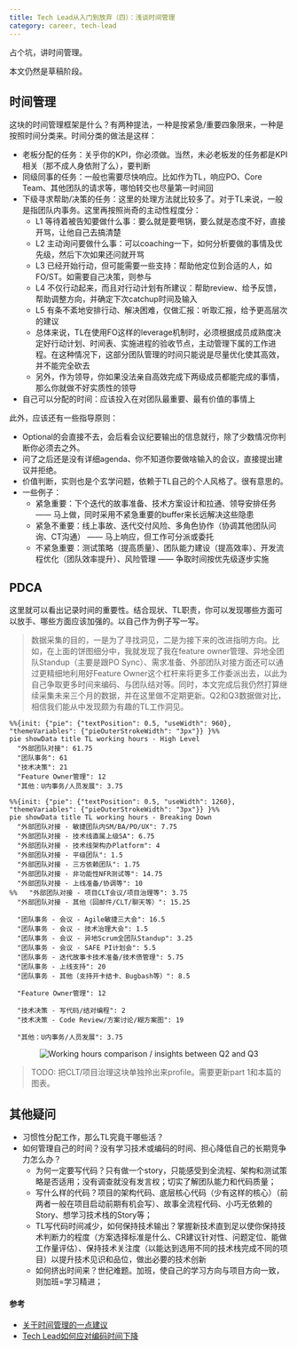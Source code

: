 ```yaml
---
title: Tech Lead从入门到放弃（四）：浅谈时间管理
category: career, tech-lead
---
```


占个坑，讲时间管理。

<Summary WIP>本文仍然是草稿阶段。

## 时间管理

这块的时间管理框架是什么？有两种提法，一种是按紧急/重要四象限来，一种是按照时间分类来。时间分类的做法是这样：

* 老板分配的任务：关乎你的KPI，你必须做。当然，未必老板发的任务都是KPI相关（那不成人身依附了么），要判断
* 同级同事的任务：一般也需要尽快响应。比如作为TL，响应PO、Core Team、其他团队的请求等，哪怕转交也尽量第一时间回
* 下级寻求帮助/决策的任务：这里的处理方法就比较多了。对于TL来说，一般是指团队内事务。这里再按照尚奇的主动性程度分：
  * L1 等待着被告知要做什么事：要么就是要甩锅，要么就是态度不好，直接开骂，让他自己去搞清楚
  * L2 主动询问要做什么事：可以coaching一下，如何分析要做的事情及优先级，然后下次如果还问就开骂
  * L3 已经开始行动，但可能需要一些支持：帮助他定位到合适的人，如FO/ST。如需要自己决策，则参与
  * L4 不仅行动起来，而且对行动计划有所建议：帮助review、给予反馈，帮助调整方向，并确定下次catchup时间及输入
  * L5 有条不紊地安排行动、解决困难，仅做汇报：听取汇报，给予更高层次的建议
  * 总体来说，TL在使用FO这样的leverage机制时，必须根据成员成熟度决定好行动计划、时间表、实施进程的验收节点，主动管理下属的工作进程。在这种情况下，这部分团队管理的时间只能说是尽量优化使其高效，并不能完全砍去
  * 另外，作为领导，你如果没法亲自高效完成下两级成员都能完成的事情，那么你就做不好实质性的领导
* 自己可以分配的时间：应该投入在对团队最重要、最有价值的事情上

此外，应该还有一些指导原则：
* Optional的会直接不去，会后看会议纪要输出的信息就行，除了少数情况你判断你必须去之外。
* 问了之后还是没有详细agenda、你不知道你要做啥输入的会议，直接提出建议并拒绝。
* 价值判断，实则也是个玄学问题，依赖于TL自己的个人风格了。很有意思的。
* 一些例子：
  * 紧急重要：下个迭代的故事准备、技术方案设计和拉通、领导安排任务 —— 马上做，同时采用不紧急重要的buffer来长远解决这些隐患
  * 紧急不重要：线上事故、迭代交付风险、多角色协作（协调其他团队问询、CT沟通） —— 马上响应，但工作可分派或委托
  * 不紧急重要：测试策略（提高质量）、团队能力建设（提高效率）、开发流程优化（团队效率提升）、风险管理 —— 争取时间按优先级逐步实施

## PDCA

这里就可以看出记录时间的重要性。结合现状、TL职责，你可以发现哪些方面可以放手、哪些方面应该加强的。以自己作为例子写一写。

> 数据采集的目的，一是为了寻找洞见，二是为接下来的改进指明方向。比如，在上面的饼图细分中，我就发现了我在feature owner管理、异地全团队Standup（主要是跟PO Sync）、需求准备、外部团队对接方面还可以通过更精细地利用好Feature Owner这个杠杆来将更多工作委派出去，以此为自己争取更多时间来编码、与团队结对等。同时，本文完成后我仍然打算继续采集未来三个月的数据，并在这里做不定期更新。Q2和Q3数据做对比，相信我们能从中发现颇为有趣的TL工作洞见。

```mermaid
%%{init: {"pie": {"textPosition": 0.5, "useWidth": 960}, "themeVariables": {"pieOuterStrokeWidth": "3px"}} }%%
pie showData title TL working hours - High Level
  "外部团队对接": 61.75
  "团队事务": 61
  "技术决策": 21
  "Feature Owner管理": 12
  "其他：U内事务/人员发展": 3.75
```

```mermaid
%%{init: {"pie": {"textPosition": 0.5, "useWidth": 1260}, "themeVariables": {"pieOuterStrokeWidth": "3px"}} }%%
pie showData title TL working hours - Breaking Down
  "外部团队对接 - 敏捷团队内SM/BA/PO/UX": 7.75
  "外部团队对接 - 技术线直属上级SA": 6.75
  "外部团队对接 - 技术线架构办Platform": 4
  "外部团队对接 - 平级团队": 1.5
  "外部团队对接 - 三方依赖团队": 1.75
  "外部团队对接 - 非功能性NFR测试等": 14.75
  "外部团队对接 - 上线准备/协调等": 10
%%   "外部团队对接 - 项目CLT会议/项目治理等": 3.75
  "外部团队对接 - 其他（回邮件/CLT/聊天等）": 15.25
  
  "团队事务 - 会议 - Agile敏捷三大会": 16.5
  "团队事务 - 会议 - 技术治理大会": 1.5
  "团队事务 - 会议 - 异地Scrum全团队Standup": 3.25
  "团队事务 - 会议 - SAFE PI计划会": 5.5
  "团队事务 - 迭代故事卡技术准备/技术债管理": 5.75
  "团队事务 - 上线支持": 20
  "团队事务 - 其他（支持开卡结卡、Bugbash等）": 8.5

  "Feature Owner管理": 12

  "技术决策 - 写代码/结对编程": 2
  "技术决策 - Code Review/方案讨论/糊方案图": 19

  "其他：U内事务/人员发展": 3.75
```

<p align="center" >
  <img
    src="https://cdn.jsdelivr.net/gh/EthanLin-TWer/blog@gh-pages/_images/2023-08-05-working-hours-and-focus-refinement.png"
    alt="Working hours comparison / insights between Q2 and Q3"
  />
</p>

> TODO: 把CLT/项目治理这块单独拎出来profile。需要更新part 1和本篇的图表。

## 其他疑问

* 习惯性分配工作，那么TL究竟干哪些活？
* 如何管理自己的时间？没有学习技术或编码的时间、担心降低自己的长期竞争力怎么办？
  * 为何一定要写代码？只有做一个story，只能感受到全流程、架构和测试策略是否适用；没有调查就没有发言权；切实了解团队能力和代码质量；
  * 写什么样的代码？项目的架构代码、底层核心代码（少有这样的核心）（前两者一般在项目启动前期有机会写）、故事全流程代码、小巧无依赖的Story、想学习技术栈的Story等；
  * TL写代码时间减少，如何保持技术输出？掌握新技术直到足以使你保持技术判断力的程度（方案选择标准是什么、CR建议针对性、问题定位、能做工作量评估）、保持技术关注度（以能达到选用不同的技术栈完成不同的项目）以提升技术见识和品位，做出必要的技术创新
  * 如何挤出时间来？世纪难题。加班，使自己的学习方向与项目方向一致，则加班=学习精进；

#### 参考

* [关于时间管理的一点建议](https://juejin.cn/post/7225941608225652773)
* [Tech Lead如何应对编码时间下降](https://zhuanlan.zhihu.com/p/518921041)
